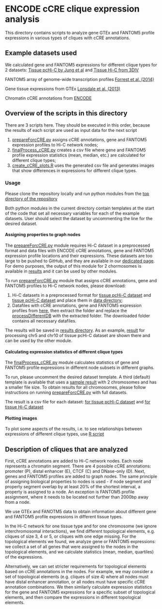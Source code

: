 # ENCODE cCRE clique expression analysis
This directory contains scripts to analyze gene GTEx and FANTOM5 profile expressions in various types of cliques with cCRE annotations.

## Example datasets used
We calculated gene and FANTOM5 expressions for different clique types for 2 datasets: [Tissue pcHi-C by Jung et al](https://doi.org/10.1038/s41588-019-0494-8) and [Tissue Hi-C from 3DIV](https://doi.org/10.1093/nar/gkaa1078)

FANTOM5 array of genome-wide transcription profiles [Forrest et al. (2014)](https://www.nature.com/articles/nature13182)

Gene tissue expressions from GTEx [Lonsdale et al. (2013)](https://doi.org/10.1038/ng.2653)

Chromatin cCRE annotations from [ENCODE](https://doi.org/10.1093/nar/gkz1062)

## Overview of the scripts in this directory
There are 3 scripts here. They should be executed in this order, because the results of each script are used as input data for the next script

1) [prepareForcCRE.py](./prepareForcCRE.py) assigns cCRE annotations, gene and FANTOM5 expression profiles to Hi-C network nodes;
2) [finalProcess_cCRE.py](./finalProcess_cCRE.py) creates a csv file where gene and FANTOM5 profile expression statistics (mean, median, etc.) are calculated for different clique types;
3) [create_cCRE_plots.R](./create_cCRE_plots.R) uses the generated csv file and generates images that show differences in expressions for different clique types.

### Usage

Please clone the repository locally and run python modules from the [top directory of the repository](../)

Both python modules in the current directory contain templates at the start of the code that set all necessary variables for each of the example datasets. User should select the dataset by uncommenting the line for the desired dataset.

#### Assigning properties to graph nodes

The [prepareForcCRE.py](./prepareForcCRE.py) module requires Hi-C dataset in a preprocessed format and data files with ENCODE cCRE annotations, gene and FANTOM5 expression profile locations and their expressions. These datasets are too large to be pushed to GitHub, and they are available in our [dedicated page](http://susurs.mii.lu.lv/HiCData/). For demo purposes, the output of this module for 2 chormosomes is available in [results](./results/data-pvalue-0.7-fin-digraph-GRCh38-mini-wEncodeBits-wExpressions-wC3.json) and it can be used by other modules.

To run [prepareForcCRE.py](./prepareForcCRE.py) module that assigns cCRE annotations, gene and FANTOM5 profiles to Hi-C network nodes, please download:
1) Hi-C datasets in a preprocessed format for [tissue pcHi-C dataset](http://susurs.mii.lu.lv/HiCData/data-pvalue-0.7-fin-digraph-GRCh38.json) and [tissue pcHi-C dataset](http://susurs.mii.lu.lv/HiCData/data-pvalue-10-fin-GRCh38.json) and place them in [data directory](./data/);
2) Datafiles with cCRE annotations, gene and FANTOM5 expression profiles from [here](http://susurs.mii.lu.lv/HiCData/processDifferentDB.zip), then extract the folder and replace the [processDifferentDB](../processDifferentDB/) with the extracted folder. The downloaded folder contains all necessary datafiles.

The results will be saved in [results directory](./results/). As an example, [result](./results/) for processing chr5 and chr10 of tissue pcHi-C dataset are shown there and can be used by the other module.

#### Calculating expression statistics of different clique types
The [finalProcess_cCRE.py](./finalProcess_cCRE.py) module calculates statistics of gene and FANTOM5 profile expressions in different node subsets in different graphs.

To run, please uncomment the desired dataset template. A third (default) template is available that uses a [sample result](./results/data-pvalue-0.7-fin-digraph-GRCh38-mini-wEncodeBits-wExpressions-wC3.json) with 2 chromosomes and has a smaller file size. To obtain results for all chromosomes, please follow instructions on running [prepareForcCRE.py](./prepareForcCRE.py) with full datasets.

The result is a csv file for each dataset: [for tissue pcHi-C dataset](./results/stats-encodeCCRE-tisPCHiC.csv) and [for tissue Hi-C dataset](./results/stats-encodeCCRE-3DIV.csv)

#### Plotting images
To plot some aspects of the results, i.e. to see relationships between expressions of different clique types, use [R script](./create_cCRE_plots.R)

## Description of cliques that are analyzed

First, cCRE annotations are added to Hi-C network nodes. Each node represents a chromatin segment. There are 4 possible cCRE annotations: promoter (P), distal enhancer (E), CTCF (C) and DNase-only (D).
Next, genes and FANTOM5 profiles are added to graph nodes. The same principle of assigning biological properties to nodes is used - if node segment and property segment overlap by at least 20% of the shortest interval, a property is assigned to a node. An exception is FANTOM5 profile assignment, where it needs to be located not further than 2000bp away from a node.

We use GTEx and FANOTM5 data to obtain information about different gene and FANTOM5 profile expressions in different tissue types. 

In the Hi-C network for one tissue type and for one chromosome (we ignore interchromosomal interactions), we find different topological elements, e.g. cliques of size 3, 4 or 5, or cliques with one edge missing. For the topological elements we found, we analyze gene or FANTOM5 expressions: we collect a set of all genes that were assigned to the nodes in the topological elements, and we calculate statistics (mean, median, quartiles) of the expressions.

Alternatively, we can set stricter requirements for topological elements based on cCRE annotations in the nodes. For example, we may consider a set of topological elements (e.g. cliques of size 4) where all nodes must have distal enhancer annotation, or all nodes must have specific cCRE annotation combinations. We then similarly calculate expression statistics for the gene and FANTOM5 expressions for a specific subset of topological elements, and then compare the expressions in different topological elements.



